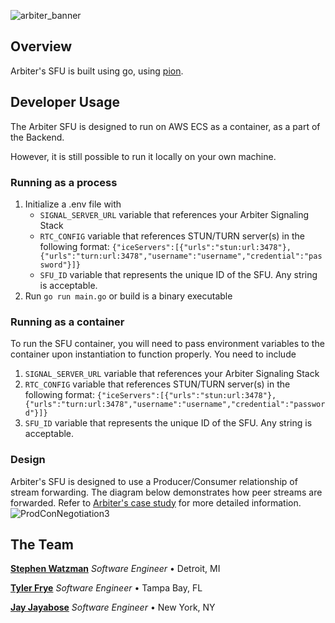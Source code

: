 ![arbiter_banner](https://github.com/Arbiter-WRTC/client/assets/57457673/55b44136-8c74-4e0d-b970-b53eabdb020a)

## Overview

Arbiter's SFU is built using go, using [pion](https://github.com/pion/webrtc).

## Developer Usage

The Arbiter SFU is designed to run on AWS ECS as a container, as a part of the Backend.

However, it is still possible to run it locally on your own machine.

### Running as a process

1) Initialize a .env file with
    - `SIGNAL_SERVER_URL` variable that references your Arbiter Signaling Stack
    - `RTC_CONFIG` variable that references STUN/TURN server(s) in the following format:
        `{"iceServers":[{"urls":"stun:url:3478"},{"urls":"turn:url:3478","username":"username","credential":"password"}]}`
    - `SFU_ID` variable that represents the unique ID of the SFU. Any string is acceptable.
2) Run `go run main.go` or build is a binary executable
   
### Running as a container

To run the SFU container, you will need to pass environment variables to the container upon instantiation to function properly. You need to include

1) `SIGNAL_SERVER_URL` variable that references your Arbiter Signaling Stack
2) `RTC_CONFIG` variable that references STUN/TURN server(s) in the following format:
        `{"iceServers":[{"urls":"stun:url:3478"},{"urls":"turn:url:3478","username":"username","credential":"password"}]}`
3) `SFU_ID` variable that represents the unique ID of the SFU. Any string is acceptable.

### Design

Arbiter's SFU is designed to use a Producer/Consumer relationship of stream forwarding. The diagram below demonstrates how peer streams are forwarded. Refer to [Arbiter's case study](https://arbiter-framework.com/case-study) for more detailed information.
![ProdConNegotiation3](https://github.com/Arbiter-WRTC/node-sfu/assets/57457673/2e1aa01d-b4c0-47b9-bf89-6a5dd713cad2)

## The Team

**<a href="https://github.com/watzmonium" target="_blank">Stephen Watzman</a>** _Software Engineer_ • Detroit, MI

**<a href="https://github.com/frye-t" target="_blank">Tyler Frye</a>** _Software Engineer_ • Tampa Bay, FL

**<a href="https://github.com/jayjayabose" target="_blank">Jay Jayabose</a>** _Software Engineer_ • New York, NY
